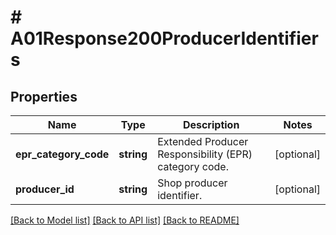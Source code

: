 # # A01Response200ProducerIdentifiers

## Properties

Name | Type | Description | Notes
------------ | ------------- | ------------- | -------------
**epr_category_code** | **string** | Extended Producer Responsibility (EPR) category code. | [optional]
**producer_id** | **string** | Shop producer identifier. | [optional]

[[Back to Model list]](../../README.md#models) [[Back to API list]](../../README.md#endpoints) [[Back to README]](../../README.md)
